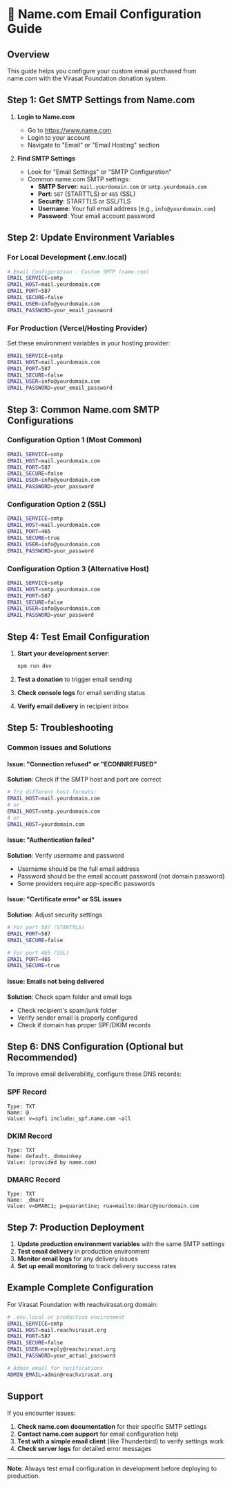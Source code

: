 # 📧 Name.com Email Configuration Guide

## Overview

This guide helps you configure your custom email purchased from name.com with the Virasat Foundation donation system.

## Step 1: Get SMTP Settings from Name.com

1. **Login to Name.com**

   - Go to https://www.name.com
   - Login to your account
   - Navigate to "Email" or "Email Hosting" section

2. **Find SMTP Settings**
   - Look for "Email Settings" or "SMTP Configuration"
   - Common name.com SMTP settings:
     - **SMTP Server**: `mail.yourdomain.com` or `smtp.yourdomain.com`
     - **Port**: `587` (STARTTLS) or `465` (SSL)
     - **Security**: STARTTLS or SSL/TLS
     - **Username**: Your full email address (e.g., `info@yourdomain.com`)
     - **Password**: Your email account password

## Step 2: Update Environment Variables

### For Local Development (.env.local)

```bash
# Email Configuration - Custom SMTP (name.com)
EMAIL_SERVICE=smtp
EMAIL_HOST=mail.yourdomain.com
EMAIL_PORT=587
EMAIL_SECURE=false
EMAIL_USER=info@yourdomain.com
EMAIL_PASSWORD=your_email_password
```

### For Production (Vercel/Hosting Provider)

Set these environment variables in your hosting provider:

```bash
EMAIL_SERVICE=smtp
EMAIL_HOST=mail.yourdomain.com
EMAIL_PORT=587
EMAIL_SECURE=false
EMAIL_USER=info@yourdomain.com
EMAIL_PASSWORD=your_email_password
```

## Step 3: Common Name.com SMTP Configurations

### Configuration Option 1 (Most Common)

```bash
EMAIL_SERVICE=smtp
EMAIL_HOST=mail.yourdomain.com
EMAIL_PORT=587
EMAIL_SECURE=false
EMAIL_USER=info@yourdomain.com
EMAIL_PASSWORD=your_password
```

### Configuration Option 2 (SSL)

```bash
EMAIL_SERVICE=smtp
EMAIL_HOST=mail.yourdomain.com
EMAIL_PORT=465
EMAIL_SECURE=true
EMAIL_USER=info@yourdomain.com
EMAIL_PASSWORD=your_password
```

### Configuration Option 3 (Alternative Host)

```bash
EMAIL_SERVICE=smtp
EMAIL_HOST=smtp.yourdomain.com
EMAIL_PORT=587
EMAIL_SECURE=false
EMAIL_USER=info@yourdomain.com
EMAIL_PASSWORD=your_password
```

## Step 4: Test Email Configuration

1. **Start your development server**:

   ```bash
   npm run dev
   ```

2. **Test a donation** to trigger email sending

3. **Check console logs** for email sending status

4. **Verify email delivery** in recipient inbox

## Step 5: Troubleshooting

### Common Issues and Solutions

#### Issue: "Connection refused" or "ECONNREFUSED"

**Solution**: Check if the SMTP host and port are correct

```bash
# Try different host formats:
EMAIL_HOST=mail.yourdomain.com
# or
EMAIL_HOST=smtp.yourdomain.com
# or
EMAIL_HOST=yourdomain.com
```

#### Issue: "Authentication failed"

**Solution**: Verify username and password

- Username should be the full email address
- Password should be the email account password (not domain password)
- Some providers require app-specific passwords

#### Issue: "Certificate error" or SSL issues

**Solution**: Adjust security settings

```bash
# For port 587 (STARTTLS)
EMAIL_PORT=587
EMAIL_SECURE=false

# For port 465 (SSL)
EMAIL_PORT=465
EMAIL_SECURE=true
```

#### Issue: Emails not being delivered

**Solution**: Check spam folder and email logs

- Check recipient's spam/junk folder
- Verify sender email is properly configured
- Check if domain has proper SPF/DKIM records

## Step 6: DNS Configuration (Optional but Recommended)

To improve email deliverability, configure these DNS records:

### SPF Record

```
Type: TXT
Name: @
Value: v=spf1 include:_spf.name.com ~all
```

### DKIM Record

```
Type: TXT
Name: default._domainkey
Value: (provided by name.com)
```

### DMARC Record

```
Type: TXT
Name: _dmarc
Value: v=DMARC1; p=quarantine; rua=mailto:dmarc@yourdomain.com
```

## Step 7: Production Deployment

1. **Update production environment variables** with the same SMTP settings
2. **Test email delivery** in production environment
3. **Monitor email logs** for any delivery issues
4. **Set up email monitoring** to track delivery success rates

## Example Complete Configuration

For Virasat Foundation with reachvirasat.org domain:

```bash
# .env.local or production environment
EMAIL_SERVICE=smtp
EMAIL_HOST=mail.reachvirasat.org
EMAIL_PORT=587
EMAIL_SECURE=false
EMAIL_USER=noreply@reachvirasat.org
EMAIL_PASSWORD=your_actual_password

# Admin email for notifications
ADMIN_EMAIL=admin@reachvirasat.org
```

## Support

If you encounter issues:

1. **Check name.com documentation** for their specific SMTP settings
2. **Contact name.com support** for email configuration help
3. **Test with a simple email client** (like Thunderbird) to verify settings work
4. **Check server logs** for detailed error messages

---

**Note**: Always test email configuration in development before deploying to production.
